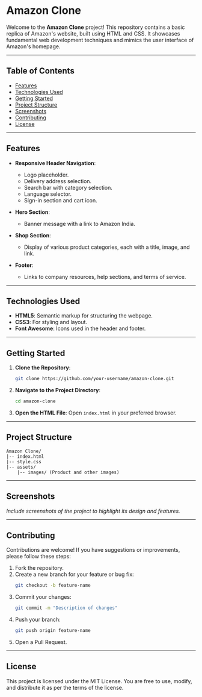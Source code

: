 # Amazon Clone

Welcome to the **Amazon Clone** project! This repository contains a basic replica of Amazon's website, built using HTML and CSS. It showcases fundamental web development techniques and mimics the user interface of Amazon's homepage.

---

## Table of Contents

- [Features](#features)
- [Technologies Used](#technologies-used)
- [Getting Started](#getting-started)
- [Project Structure](#project-structure)
- [Screenshots](#screenshots)
- [Contributing](#contributing)
- [License](#license)

---

## Features

- **Responsive Header Navigation**:
  - Logo placeholder.
  - Delivery address selection.
  - Search bar with category selection.
  - Language selector.
  - Sign-in section and cart icon.

- **Hero Section**:
  - Banner message with a link to Amazon India.

- **Shop Section**:
  - Display of various product categories, each with a title, image, and link.

- **Footer**:
  - Links to company resources, help sections, and terms of service.

---

## Technologies Used

- **HTML5**: Semantic markup for structuring the webpage.
- **CSS3**: For styling and layout.
- **Font Awesome**: Icons used in the header and footer.

---

## Getting Started

1. **Clone the Repository**:
   ```bash
   git clone https://github.com/your-username/amazon-clone.git
   ```

2. **Navigate to the Project Directory**:
   ```bash
   cd amazon-clone
   ```

3. **Open the HTML File**:
   Open `index.html` in your preferred browser.

---

## Project Structure

```
Amazon Clone/
|-- index.html
|-- style.css
|-- assets/
    |-- images/ (Product and other images)
```

---

## Screenshots

_Include screenshots of the project to highlight its design and features._

---

## Contributing

Contributions are welcome! If you have suggestions or improvements, please follow these steps:

1. Fork the repository.
2. Create a new branch for your feature or bug fix:
   ```bash
   git checkout -b feature-name
   ```
3. Commit your changes:
   ```bash
   git commit -m "Description of changes"
   ```
4. Push your branch:
   ```bash
   git push origin feature-name
   ```
5. Open a Pull Request.

---

## License

This project is licensed under the MIT License. You are free to use, modify, and distribute it as per the terms of the license.
